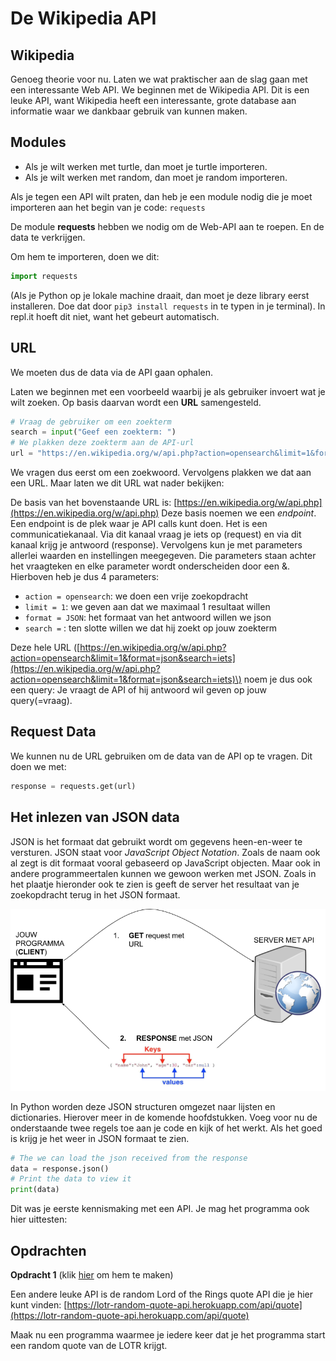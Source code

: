 # De Wikipedia API

## Wikipedia

Genoeg theorie voor nu. Laten we wat praktischer aan de slag gaan met een interessante Web API. We beginnen met de Wikipedia API. Dit is een leuke API, want Wikipedia heeft een interessante, grote database aan informatie waar we dankbaar gebruik van kunnen maken.

## Modules

* Als je wilt werken met turtle, dan moet je turtle importeren.
* Als je wilt werken met random, dan moet je random importeren.

Als je tegen een API wilt praten, dan heb je een module nodig die je moet importeren aan het begin van je code: `requests`

De module **requests** hebben we nodig om de Web-API aan te roepen. En de data te verkrijgen.

Om hem te importeren, doen we dit:

```python
import requests
```

\(Als je Python op je lokale machine draait, dan moet je deze library eerst installeren. Doe dat door `pip3 install requests` in te typen in je terminal\). In repl.it hoeft dit niet, want het gebeurt automatisch.

## URL

We moeten dus de data via de API gaan ophalen.

Laten we beginnen met een voorbeeld waarbij je als gebruiker invoert wat je wilt zoeken. Op basis daarvan wordt een **URL** samengesteld.

```python
# Vraag de gebruiker om een zoekterm
search = input("Geef een zoekterm: ")
# We plakken deze zoekterm aan de API-url
url = "https://en.wikipedia.org/w/api.php?action=opensearch&limit=1&format=json&search=" + search
```

We vragen dus eerst om een zoekwoord. Vervolgens plakken we dat aan een URL. Maar laten we dit URL wat nader bekijken:

De basis van het bovenstaande URL is: [https://en.wikipedia.org/w/api.php](https://en.wikipedia.org/w/api.php) Deze basis noemen we een _endpoint_. Een endpoint is de plek waar je API calls kunt doen. Het is een communicatiekanaal. Via dit kanaal vraag je iets op \(request\) en via dit kanaal krijg je antwoord \(response\). Vervolgens kun je met parameters allerlei waarden en instellingen meegegeven. Die parameters staan achter het vraagteken en elke parameter wordt onderscheiden door een &. Hierboven heb je dus 4 parameters:

* `action = opensearch`: we doen een vrije zoekopdracht
* `limit = 1`: we geven aan dat we maximaal 1 resultaat willen
* `format = JSON`: het formaat van het antwoord willen we json
* `search =` : ten slotte willen we dat hij zoekt op jouw zoekterm

Deze hele URL \([https://en.wikipedia.org/w/api.php?action=opensearch&limit=1&format=json&search=iets](https://en.wikipedia.org/w/api.php?action=opensearch&limit=1&format=json&search=iets)\) noem je dus ook een query: Je vraagt de API of hij antwoord wil geven op jouw query\(=vraag\).

## Request Data

We kunnen nu de URL gebruiken om de data van de API op te vragen. Dit doen we met:

```python
response = requests.get(url)
```

## Het inlezen van JSON data

JSON is het formaat dat gebruikt wordt om gegevens heen-en-weer te versturen. JSON staat voor _JavaScript Object Notation_. Zoals de naam ook al zegt is dit formaat vooral gebaseerd op JavaScript objecten. Maar ook in andere programmeertalen kunnen we gewoon werken met JSON. Zoals in het plaatje hieronder ook te zien is geeft de server het resultaat van je zoekopdracht terug in het JSON formaat.

![JSON als communicatietaal client server](.gitbook/assets/client%20server%20%283%29.png)

In Python worden deze JSON structuren omgezet naar lijsten en dictionaries. Hierover meer in de komende hoofdstukken. Voeg voor nu de onderstaande twee regels toe aan je code en kijk of het werkt. Als het goed is krijg je het weer in JSON formaat te zien.

```python
# The we can load the json received from the response
data = response.json()
# Print the data to view it
print(data)
```

Dit was je eerste kennismaking met een API. Je mag het programma ook hier uittesten:



## Opdrachten

**Opdracht 1** \(klik [hier](https://repl.it/team/PythonAPI0/LOTR-random-quote) om hem te maken\)

Een andere leuke API is de random Lord of the Rings quote API die je hier kunt vinden: [https://lotr-random-quote-api.herokuapp.com/api/quote](https://lotr-random-quote-api.herokuapp.com/api/quote)

Maak nu een programma waarmee je iedere keer dat je het programma start een random quote van de LOTR krijgt. 

